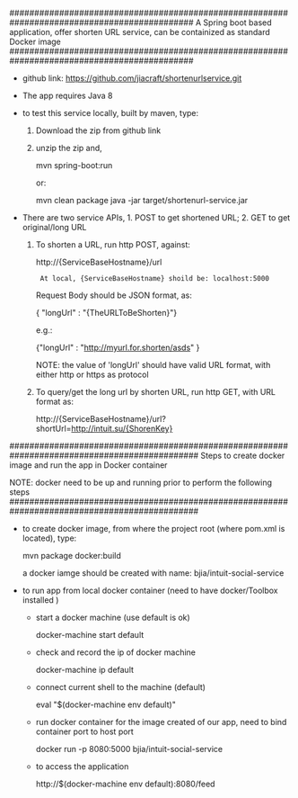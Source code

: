 #############################################################################################
  A Spring boot based application, 
  offer shorten URL service, 
  can be containized as standard Docker image
#############################################################################################


- github link: https://github.com/jiacraft/shortenurlservice.git

- The app requires Java 8 

- to test this service locally, built by maven, type:

	1. Download the zip from github link

	2. unzip the zip and, 
	
		mvn spring-boot:run			
		
		or:

		mvn clean package
		java -jar target/shortenurl-service.jar

- There are two service APIs, 1. POST to get shortened URL; 2. GET to get original/long URL

	1. To shorten a URL, run http POST, against:

		http://{ServiceBaseHostname}/url

	        At local, {ServiceBaseHostname} shoild be: localhost:5000

	   Request Body should be JSON format, as:

		{ "longUrl" : "{TheURLToBeShorten}"}

	   e.g.:

		{"longUrl" : "http://myurl.for.shorten/asds" }

	   NOTE: the value of 'longUrl' should have valid URL format, with either http or https as protocol

	2. To query/get the long url by shorten URL, run http GET, with URL format as:

		http://{ServiceBaseHostname}/url?shortUrl=http://intuit.su/{ShorenKey}	

##############################################################################################
 Steps to create docker image and run the app in Docker container
 
 NOTE: docker need to be up and running prior to perform the following steps
##############################################################################################

- to create docker image, from where the project root (where pom.xml is located), type:

	mvn package docker:build

  a docker iamge should be created with name: bjia/intuit-social-service

- to run app from local docker container (need to have docker/Toolbox installed )	

 	- start a docker machine (use default is ok)

		docker-machine start default

	- check and record the ip of docker machine

		docker-machine ip default

	- connect current shell to the machine (default) 

		eval "$(docker-machine env default)"

	- run docker container for the image created of our app, need to bind container port to host port

		docker run -p 8080:5000 bjia/intuit-social-service

	- to access the application

		http://$(docker-machine env default):8080/feed
